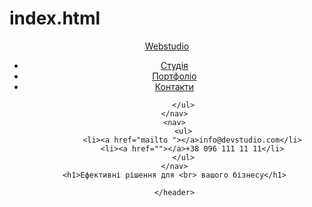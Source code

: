 # index.html
<!DOCTYPE html>
<html lang="en">
<head>
    <meta charset="UTF-8">
    <meta name="viewport" content="width=device-width, initial-scale=1.0">
    <title>Основи HTML</title>
</head>
<body>
    <header>
    <a href="index.html"><span>Web</span><span>studio</span></a>
    <nav>
        <ul>
            <li><a href="№">Студія</a></li>
            <li><a href="">Портфоліо</a></li>
            <li><a href="">Контакти</a></li>
            
        </ul>
    </nav>
    <nav>
        <ul>
            <li><a href="mailto "></a>info@devstudio.com</li>
            <li><a href=""></a>+38 096 111 11 11</li>
        </ul>
    </nav>
    <h1>Ефективні рішення для <br> вашого бізнесу</h1>

    </header>

</body>
</html>
